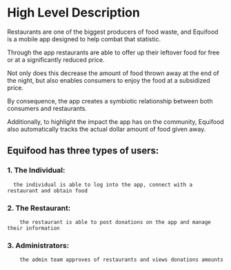 # High Level Description
Restaurants are one of the biggest producers of food waste, and Equifood is a mobile app designed to help combat that statistic. 

Through the app restaurants are able to offer up their leftover food for free or at a significantly reduced price. 

Not only does this decrease the amount of food thrown away at the end of the night, but also enables consumers to enjoy the food at a subsidized price. 

By consequence, the app creates a symbiotic relationship between both consumers and restaurants. 

Additionally, to highlight the impact the app has on the community, Equifood also automatically tracks the actual dollar amount of food given away.

## Equifood has three types of users:
### 1. The Individual:
      the individual is able to log into the app, connect with a restaurant and obtain food
### 2. The Restaurant:
	    the restaurant is able to post donations on the app and manage their information
### 3. Administrators:
	    the admin team approves of restaurants and views donations amounts

